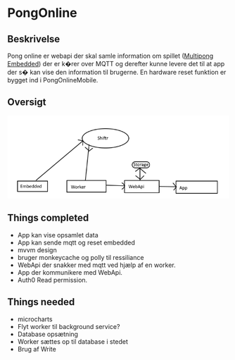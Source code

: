 # PongOnline

## Beskrivelse
Pong online er webapi der skal samle information om spillet ([Multipong Embedded](https://github.com/JoachimToefting/EmbeddedMultiPong)) der er k�rer over MQTT og derefter kunne levere det til at app der s� kan vise den information til brugerne.
En hardware reset funktion er bygget ind i PongOnlineMobile.

## Oversigt

![Digram](Diagram.png)



## Things completed
 - App kan vise opsamlet data
 - App kan sende mqtt og reset embedded
 - mvvm design
 - bruger monkeycache og polly til ressiliance
 - WebApi der snakker med mqtt ved hjælp af en worker.
 - App der kommunikere med WebApi.
 - Auth0 Read permission.

## Things needed
 - microcharts
 - Flyt worker til background service?
 - Database opsætning
  - Worker sættes op til database i stedet
 - Brug af Write